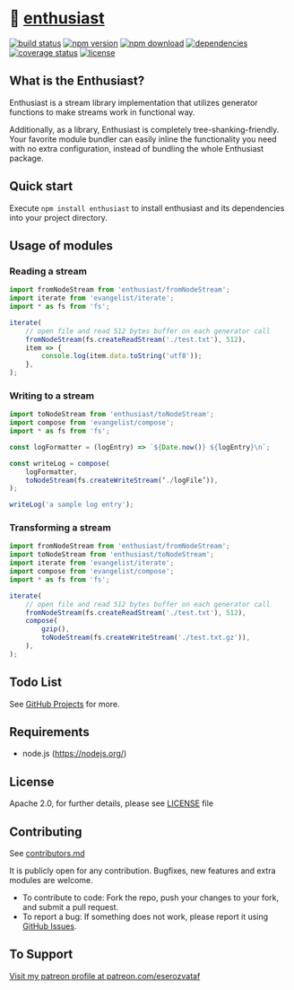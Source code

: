 # 🎼 [enthusiast](https://github.com/eserozvataf/enthusiast)

[![build status][build-image]][build-url]
[![npm version][npm-image]][npm-url]
[![npm download][npm-download-image]][npm-url]
[![dependencies][dep-image]][dep-url]
[![coverage status][coverage-image]][coverage-url]
[![license][license-image]][license-url]


## What is the Enthusiast?

Enthusiast is a stream library implementation that utilizes generator functions to make streams work in functional way.

Additionally, as a library, Enthusiast is completely tree-shanking-friendly. Your favorite module bundler can easily inline the functionality you need with no extra configuration, instead of bundling the whole Enthusiast package.


## Quick start

Execute `npm install enthusiast` to install enthusiast and its dependencies into your project directory.


## Usage of modules

### Reading a stream

```js
import fromNodeStream from 'enthusiast/fromNodeStream';
import iterate from 'evangelist/iterate';
import * as fs from 'fs';

iterate(
    // open file and read 512 bytes buffer on each generator call
    fromNodeStream(fs.createReadStream('./test.txt'), 512),
    item => {
        console.log(item.data.toString('utf8'));
    },
);
```

### Writing to a stream

```js
import toNodeStream from 'enthusiast/toNodeStream';
import compose from 'evangelist/compose';
import * as fs from 'fs';

const logFormatter = (logEntry) => `${Date.now()} ${logEntry}\n`;

const writeLog = compose(
    logFormatter,
    toNodeStream(fs.createWriteStream(‘./logFile’)),
);

writeLog('a sample log entry');
```

### Transforming a stream

```js
import fromNodeStream from 'enthusiast/fromNodeStream';
import toNodeStream from 'enthusiast/toNodeStream';
import iterate from 'evangelist/iterate';
import compose from 'evangelist/compose';
import * as fs from 'fs';

iterate(
    // open file and read 512 bytes buffer on each generator call
    fromNodeStream(fs.createReadStream('./test.txt'), 512),
    compose(
        gzip(),
        toNodeStream(fs.createWriteStream('./test.txt.gz')),
    ),
);
```


## Todo List

See [GitHub Projects](https://github.com/eserozvataf/enthusiast/projects) for more.


## Requirements

* node.js (https://nodejs.org/)


## License

Apache 2.0, for further details, please see [LICENSE](LICENSE) file


## Contributing

See [contributors.md](contributors.md)

It is publicly open for any contribution. Bugfixes, new features and extra modules are welcome.

* To contribute to code: Fork the repo, push your changes to your fork, and submit a pull request.
* To report a bug: If something does not work, please report it using [GitHub Issues](https://github.com/eserozvataf/enthusiast/issues).


## To Support

[Visit my patreon profile at patreon.com/eserozvataf](https://www.patreon.com/eserozvataf)

[build-image]: https://img.shields.io/travis/eserozvataf/enthusiast.svg?style=flat-square
[build-url]: https://travis-ci.org/eserozvataf/enthusiast
[npm-image]: https://img.shields.io/npm/v/enthusiast.svg?style=flat-square
[npm-download-image]: https://img.shields.io/npm/dt/enthusiast.svg?style=flat-square
[npm-url]: https://www.npmjs.com/package/enthusiast
[dep-image]: https://img.shields.io/david/eserozvataf/enthusiast.svg?style=flat-square
[dep-url]: https://github.com/eserozvataf/enthusiast
[coverage-image]: https://img.shields.io/codecov/c/github/eserozvataf/enthusiast.svg?style=flat-square
[coverage-url]: https://codecov.io/gh/eserozvataf/enthusiast
[license-image]: https://img.shields.io/npm/l/enthusiast.svg?style=flat-square
[license-url]: https://github.com/eserozvataf/enthusiast/blob/master/LICENSE
